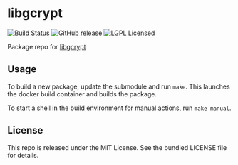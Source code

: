 libgcrypt
==========

[![Build Status](https://img.shields.io/travis/com/amylum/libgcrypt.svg)](https://travis-ci.com/amylum/libgcrypt)
[![GitHub release](https://img.shields.io/github/release/amylum/libgcrypt.svg)](https://github.com/amylum/libgcrypt/releases)
[![LGPL Licensed](http://img.shields.io/badge/license-LGPL-green.svg)](https://tldrlegal.com/license/gnu-lesser-general-public-license-v2.1-(lgpl-2.1))

Package repo for [libgcrypt](http://directory.fsf.org/wiki/Libgcrypt)

## Usage

To build a new package, update the submodule and run `make`. This launches the docker build container and builds the package.

To start a shell in the build environment for manual actions, run `make manual`.

## License

This repo is released under the MIT License. See the bundled LICENSE file for details.

